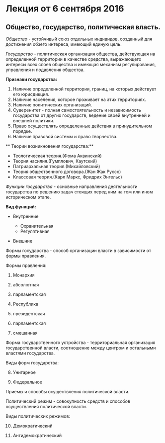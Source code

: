 # Лекция от 6 сентября 2016

## Общество, государство, политическая власть.

_Общество_ - устойчивый союз отдельных индивидов, созданный для достижения обзего интереса, имеющий единую цель.

_Государство_ - политическая организация общества, действующая на определенной территории в качестве средства, выражающего интересы всех слоев общества и имеющая механизм регулирования, управления и подавления общества.

**Признаки государства:**

1. Наличие определенной территории, границ, на которых действует его юрисдикция.
2. Наличие населения, которое проживает на этих территориях.
3. Наличие политических организаций. 
4. Суверенитет - полная самостоятельность и независимость государства от других государств, ведение своей внутренней и внешней политики.
5. Право осуществлять определенные действия в принудительном порядке.
6. Наличие правовой системы и право творчества.

** Теории возникновения государства:**

* Теологическая теория.\(Фома Аквинский\)
* Теория насилия.\(Гумплович, Каутский\)
* Патриархальная теория.\(Михайловский\)
* Теория общественного договора.\(Жан Жак Руссо\)
* Классовая теория.\(Карл Маркс, Фридрих Энгельс\)


_Функции государства_ - основные направления деятельности государства по решению задач стоящих перед ним на том или ином историческом этапе.

**Вид функций:**

* Внутренние
  * Охранительная
  * Регулятивная

* Внешние


Формы государства - способ организации власти в зависимости от формы правления.

Формы правления:

1. Монархия

2. абсолютная

3. парламентская

4. Республика

5. президентская

6. парламентская

7. смешанная

  Форма государственного устройства - территориальная организация государственной власти, соотношение между центром и остальными властями государства.

  Виды форм государства:

8. Унитарное

9. Федеральное

  Приемы и способы осуществления политической власти.

  Политический режим - совокупность средств и способов осуществления политической власти.

  Виды политических режимов:

10. Демократический

11. Антидемократический


